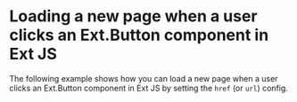 # Loading a new page when a user clicks an Ext.Button component in Ext JS #

The following example shows how you can load a new page when a user clicks an Ext.Button component in Ext JS by setting the `href` (or `url`) config.
